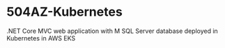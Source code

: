# 504AZ-Kubernetes
.NET Core MVC web application with M SQL Server database deployed in Kubernetes in AWS EKS
